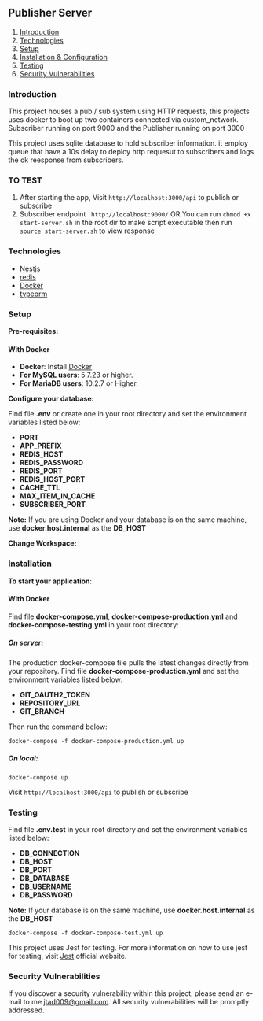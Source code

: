 ## Publisher Server
1. [Introduction](#introduction)
2. [Technologies](#technologies)
3. [Setup](#setup)
4. [Installation & Configuration](#installation-and-configuration)
5. [Testing](#testing)
6. [Security Vulnerabilities](#security-vulnerabilities)

### Introduction

This project houses a pub / sub system using HTTP requests, this projects uses docker to boot up two containers connected via custom_network. Subscriber running on port 9000 and the Publisher running on port 3000

This project uses sqlite database to hold subscriber information. it employ queue that have a 10s delay to deploy http requesut to subscribers and logs the ok reesponse from subscribers.
### TO TEST 
1. After starting the app, Visit ``` http://localhost:3000/api ``` to publish or subscribe 
2. Subscriber  endpoint  ``` http://localhost:9000/```
OR 
You can run ``` chmod +x start-server.sh ``` in the root dir to make script executable
then run ``` source start-server.sh``` to view response 

### Technologies

- [Nestjs](https://www.nestjs.com//)
- [redis](https://www.redis.com/)
- [Docker](https://www.docker.com/)
- [typeorm](https://www.npmjs.com/package/typeorm)


### Setup

**Pre-requisites:**

#### With Docker
* **Docker**: Install [Docker](https://docs.docker.com/get-docker/)
* **For MySQL users**: 5.7.23 or higher.
* **For MariaDB users**: 10.2.7 or Higher.


**Configure your database:**

Find file **.env** or create one in your root directory and set the environment variables listed below:

* **PORT**
* **APP_PREFIX**
* **REDIS_HOST**
* **REDIS_PASSWORD**
* **REDIS_PORT**
* **REDIS_HOST_PORT**
* **CACHE_TTL**
* **MAX_ITEM_IN_CACHE**
* **SUBSCRIBER_PORT**

**Note:**
If you are using Docker and your database is on the same machine, use **docker.host.internal** as the **DB_HOST**

**Change Workspace:**

### Installation
**To start your application**:

#### With Docker

Find file **docker-compose.yml**, **docker-compose-production.yml** and **docker-compose-testing.yml** in your root directory:

##### On server:

The production docker-compose file pulls the latest changes directly from your repository. Find file **docker-compose-production.yml** and set the environment variables listed below:

* **GIT_OAUTH2_TOKEN**
* **REPOSITORY_URL**
* **GIT_BRANCH**

Then run the command below:

```
docker-compose -f docker-compose-production.yml up
```

##### On local:

```
docker-compose up
```

Visit ``` http://localhost:3000/api ``` to publish or subscribe 

### Testing

Find file **.env.test** in your root directory and set the environment variables listed below:

* **DB_CONNECTION**
* **DB_HOST**
* **DB_PORT**
* **DB_DATABASE**
* **DB_USERNAME**
* **DB_PASSWORD**

**Note:**
If your database is on the same machine, use **docker.host.internal** as the **DB_HOST**

```
docker-compose -f docker-compose-test.yml up
```

This project uses Jest for testing.  For more information on how to use jest for testing, visit [Jest](https://jestjs.io/) official website.

### Security Vulnerabilities

If you discover a security vulnerability within this project, please send an e-mail to me [jtad009@gmail.com](mailto:jtad009@gmail.com). All security vulnerabilities will be promptly addressed.

